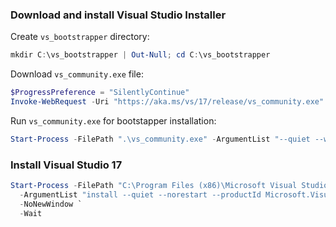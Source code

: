 ### Download and install Visual Studio Installer

Create `vs_bootstrapper` directory:
```powershell
mkdir C:\vs_bootstrapper | Out-Null; cd C:\vs_bootstrapper
```

Download `vs_community.exe` file:
```powershell
$ProgressPreference = "SilentlyContinue"
Invoke-WebRequest -Uri "https://aka.ms/vs/17/release/vs_community.exe" -OutFile "vs_community.exe"
```

Run `vs_community.exe` for bootstapper installation:
```powershell
Start-Process -FilePath ".\vs_community.exe" -ArgumentList "--quiet --wait --norestart --add Microsoft.VisualStudio.Workload.CoreEditor" -NoNewWindow -Wait
```

### Install Visual Studio 17

```powershell
Start-Process -FilePath "C:\Program Files (x86)\Microsoft Visual Studio\Installer\setup.exe" `
  -ArgumentList "install --quiet --norestart --productId Microsoft.VisualStudio.Product.Community --channelId VisualStudio.17.Release" `
  -NoNewWindow `
  -Wait
```
